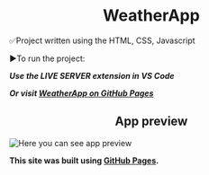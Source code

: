 <div align="center">
  <h1>WeatherApp</h1>
</div>

✅Project written using the HTML, CSS, Javascript

▶To run the project:

 ***Use the LIVE SERVER extension in VS Code***

 ***Or visit [WeatherApp on GitHub Pages](https://newgen2022.github.io/portfolio_WeatherApp/)***

<div align="center">
  <h2>App preview</h2>
</div>

![Here you can see app preview](https://github.com/NewGen2022/portfolio_WeatherApp/blob/main/App_example.png)

**This site was built using [GitHub Pages](https://pages.github.com/).**

